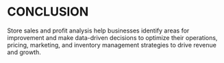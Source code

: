 # CONCLUSION 
Store sales and profit analysis help businesses identify areas for improvement and make data-driven decisions to optimize their operations, pricing, marketing, and inventory management strategies to drive revenue and growth.
